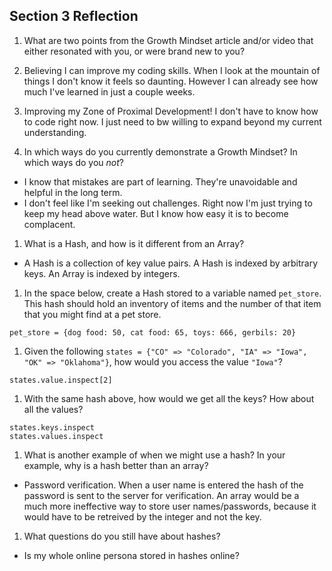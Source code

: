 ## Section 3 Reflection

1. What are two points from the Growth Mindset article and/or video that either resonated with you, or were brand new to you?
  1. Believing I can improve my coding skills. When I look at the mountain of things I don't know it feels so daunting.
     However I can already see how much I've learned in just a couple weeks.
  2. Improving my Zone of Proximal Development! I don't have to know how to code right now. I just need to bw willing to
     expand beyond my current understanding.

1. In which ways do you currently demonstrate a Growth Mindset? In which ways do you _not_?
  + I know that mistakes are part of learning. They're unavoidable and helpful in the long term.
  + I don't feel like I'm seeking out challenges. Right now I'm just trying to keep my head above water. But I know how easy
    it is to become complacent.

1. What is a Hash, and how is it different from an Array?
  + A Hash is a collection of key value pairs. A Hash is indexed by arbitrary keys. An Array is indexed by integers.

1. In the space below, create a Hash stored to a variable named `pet_store`.  This hash should hold an inventory of items and the number of that item that you might find at a pet store.
```
pet_store = {dog food: 50, cat food: 65, toys: 666, gerbils: 20}
```
1. Given the following `states = {"CO" => "Colorado", "IA" => "Iowa", "OK" => "Oklahoma"}`, how would you access the value `"Iowa"`?
```
states.value.inspect[2]
```
1. With the same hash above, how would we get all the keys?  How about all the values?
```
states.keys.inspect
states.values.inspect
```

1. What is another example of when we might use a hash?  In your example, why is a hash better than an array?
  + Password verification. When a user name is entered the hash of the password is sent to the server for verification. An
    array would be a much more ineffective way to store user names/passwords, because it would have to be retreived by the integer and not the key.
1. What questions do you still have about hashes?
  + Is my whole online persona stored in hashes online?
